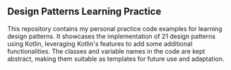 ## Design Patterns Learning Practice

This repository contains my personal practice code examples for learning design patterns.
It showcases the implementation of 21 design patterns using Kotlin, leveraging Kotlin's features to add some additional functionalities. 
The classes and variable names in the code are kept abstract, making them suitable as templates for future use and adaptation.


